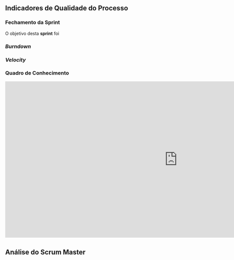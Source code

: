 
## Indicadores de Qualidade do Processo

### Fechamento da Sprint
O objetivo desta __sprint__ foi 

### _Burndown_


### _Velocity_


### Quadro de Conhecimento

<iframe width="1100" height="500" frameborder="0" src="https://docs.google.com/spreadsheets/d/e/2PACX-1vQz4PB1QudgJp7Resl8wUHgxOGqkoSUCB47p7MJxv02Co7vuFXVY0JxMVbYuSR9alX9l6H8kZnjqhd3/pubhtml?gid=95863306&single=true
" scrolling="no" style="overflow: hidden; margin-bottom: 5px;">Your browser is not able to display frames</iframe>



## Análise do Scrum Master

